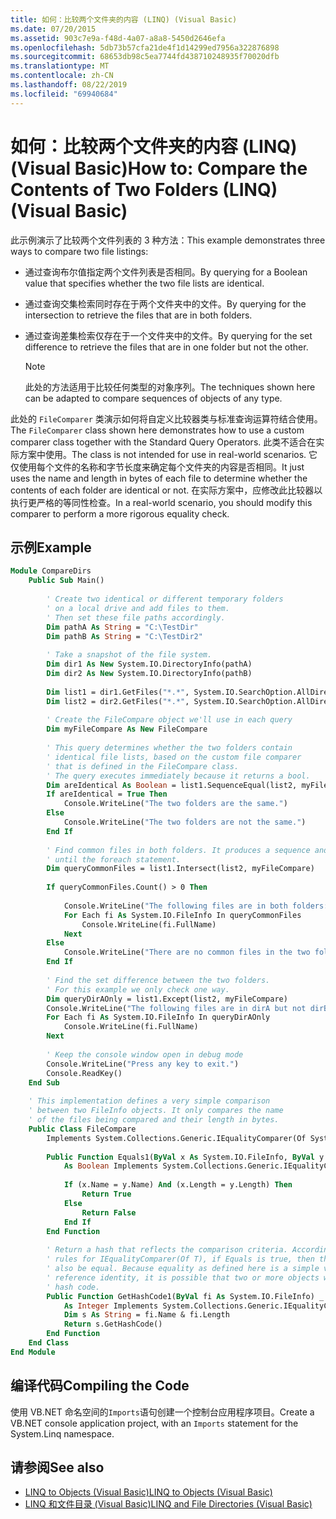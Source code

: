 ```yaml
---
title: 如何：比较两个文件夹的内容 (LINQ) (Visual Basic)
ms.date: 07/20/2015
ms.assetid: 903c7e9a-f48d-4a07-a8a8-5450d2646efa
ms.openlocfilehash: 5db73b57cfa21de4f1d14299ed7956a322876898
ms.sourcegitcommit: 68653db98c5ea7744fd438710248935f70020dfb
ms.translationtype: MT
ms.contentlocale: zh-CN
ms.lasthandoff: 08/22/2019
ms.locfileid: "69940684"
---
```

# <a name="how-to-compare-the-contents-of-two-folders-linq-visual-basic"></a><span data-ttu-id="3919c-102">如何：比较两个文件夹的内容 (LINQ) (Visual Basic)</span><span class="sxs-lookup"><span data-stu-id="3919c-102">How to: Compare the Contents of Two Folders (LINQ) (Visual Basic)</span></span>
<span data-ttu-id="3919c-103">此示例演示了比较两个文件列表的 3 种方法：</span><span class="sxs-lookup"><span data-stu-id="3919c-103">This example demonstrates three ways to compare two file listings:</span></span>  
  
- <span data-ttu-id="3919c-104">通过查询布尔值指定两个文件列表是否相同。</span><span class="sxs-lookup"><span data-stu-id="3919c-104">By querying for a Boolean value that specifies whether the two file lists are identical.</span></span>  
  
- <span data-ttu-id="3919c-105">通过查询交集检索同时存在于两个文件夹中的文件。</span><span class="sxs-lookup"><span data-stu-id="3919c-105">By querying for the intersection to retrieve the files that are in both folders.</span></span>  
  
- <span data-ttu-id="3919c-106">通过查询差集检索仅存在于一个文件夹中的文件。</span><span class="sxs-lookup"><span data-stu-id="3919c-106">By querying for the set difference to retrieve the files that are in one folder but not the other.</span></span>  
  
    > [!NOTE]
    > <span data-ttu-id="3919c-107">此处的方法适用于比较任何类型的对象序列。</span><span class="sxs-lookup"><span data-stu-id="3919c-107">The techniques shown here can be adapted to compare sequences of objects of any type.</span></span>  
  
 <span data-ttu-id="3919c-108">此处的 `FileComparer` 类演示如何将自定义比较器类与标准查询运算符结合使用。</span><span class="sxs-lookup"><span data-stu-id="3919c-108">The `FileComparer` class shown here demonstrates how to use a custom comparer class together with the Standard Query Operators.</span></span> <span data-ttu-id="3919c-109">此类不适合在实际方案中使用。</span><span class="sxs-lookup"><span data-stu-id="3919c-109">The class is not intended for use in real-world scenarios.</span></span> <span data-ttu-id="3919c-110">它仅使用每个文件的名称和字节长度来确定每个文件夹的内容是否相同。</span><span class="sxs-lookup"><span data-stu-id="3919c-110">It just uses the name and length in bytes of each file to determine whether the contents of each folder are identical or not.</span></span> <span data-ttu-id="3919c-111">在实际方案中，应修改此比较器以执行更严格的等同性检查。</span><span class="sxs-lookup"><span data-stu-id="3919c-111">In a real-world scenario, you should modify this comparer to perform a more rigorous equality check.</span></span>  
  
## <a name="example"></a><span data-ttu-id="3919c-112">示例</span><span class="sxs-lookup"><span data-stu-id="3919c-112">Example</span></span>  
  
```vb  
Module CompareDirs  
    Public Sub Main()  
  
        ' Create two identical or different temporary folders   
        ' on a local drive and add files to them.  
        ' Then set these file paths accordingly.  
        Dim pathA As String = "C:\TestDir"  
        Dim pathB As String = "C:\TestDir2"  
  
        ' Take a snapshot of the file system.   
        Dim dir1 As New System.IO.DirectoryInfo(pathA)  
        Dim dir2 As New System.IO.DirectoryInfo(pathB)  
  
        Dim list1 = dir1.GetFiles("*.*", System.IO.SearchOption.AllDirectories)  
        Dim list2 = dir2.GetFiles("*.*", System.IO.SearchOption.AllDirectories)  
  
        ' Create the FileCompare object we'll use in each query  
        Dim myFileCompare As New FileCompare  
  
        ' This query determines whether the two folders contain  
        ' identical file lists, based on the custom file comparer  
        ' that is defined in the FileCompare class.  
        ' The query executes immediately because it returns a bool.  
        Dim areIdentical As Boolean = list1.SequenceEqual(list2, myFileCompare)  
        If areIdentical = True Then  
            Console.WriteLine("The two folders are the same.")  
        Else  
            Console.WriteLine("The two folders are not the same.")  
        End If  
  
        ' Find common files in both folders. It produces a sequence and doesn't execute  
        ' until the foreach statement.  
        Dim queryCommonFiles = list1.Intersect(list2, myFileCompare)  
  
        If queryCommonFiles.Count() > 0 Then  
  
            Console.WriteLine("The following files are in both folders:")  
            For Each fi As System.IO.FileInfo In queryCommonFiles  
                Console.WriteLine(fi.FullName)  
            Next  
        Else  
            Console.WriteLine("There are no common files in the two folders.")  
        End If  
  
        ' Find the set difference between the two folders.  
        ' For this example we only check one way.  
        Dim queryDirAOnly = list1.Except(list2, myFileCompare)  
        Console.WriteLine("The following files are in dirA but not dirB:")  
        For Each fi As System.IO.FileInfo In queryDirAOnly  
            Console.WriteLine(fi.FullName)  
        Next  
  
        ' Keep the console window open in debug mode  
        Console.WriteLine("Press any key to exit.")  
        Console.ReadKey()  
    End Sub  
  
    ' This implementation defines a very simple comparison  
    ' between two FileInfo objects. It only compares the name  
    ' of the files being compared and their length in bytes.  
    Public Class FileCompare  
        Implements System.Collections.Generic.IEqualityComparer(Of System.IO.FileInfo)  
  
        Public Function Equals1(ByVal x As System.IO.FileInfo, ByVal y As System.IO.FileInfo) _  
            As Boolean Implements System.Collections.Generic.IEqualityComparer(Of System.IO.FileInfo).Equals  
  
            If (x.Name = y.Name) And (x.Length = y.Length) Then  
                Return True  
            Else  
                Return False  
            End If  
        End Function  
  
        ' Return a hash that reflects the comparison criteria. According to the   
        ' rules for IEqualityComparer(Of T), if Equals is true, then the hash codes must  
        ' also be equal. Because equality as defined here is a simple value equality, not  
        ' reference identity, it is possible that two or more objects will produce the same  
        ' hash code.  
        Public Function GetHashCode1(ByVal fi As System.IO.FileInfo) _  
            As Integer Implements System.Collections.Generic.IEqualityComparer(Of System.IO.FileInfo).GetHashCode  
            Dim s As String = fi.Name & fi.Length  
            Return s.GetHashCode()  
        End Function  
    End Class  
End Module  
```  
  
## <a name="compiling-the-code"></a><span data-ttu-id="3919c-113">编译代码</span><span class="sxs-lookup"><span data-stu-id="3919c-113">Compiling the Code</span></span>  
 <span data-ttu-id="3919c-114">使用 VB.NET 命名空间的`Imports`语句创建一个控制台应用程序项目。</span><span class="sxs-lookup"><span data-stu-id="3919c-114">Create a VB.NET console application project, with an `Imports` statement for the System.Linq namespace.</span></span>
 
## <a name="see-also"></a><span data-ttu-id="3919c-115">请参阅</span><span class="sxs-lookup"><span data-stu-id="3919c-115">See also</span></span>

- [<span data-ttu-id="3919c-116">LINQ to Objects (Visual Basic)</span><span class="sxs-lookup"><span data-stu-id="3919c-116">LINQ to Objects (Visual Basic)</span></span>](../../../../visual-basic/programming-guide/concepts/linq/linq-to-objects.md)
- [<span data-ttu-id="3919c-117">LINQ 和文件目录 (Visual Basic)</span><span class="sxs-lookup"><span data-stu-id="3919c-117">LINQ and File Directories (Visual Basic)</span></span>](../../../../visual-basic/programming-guide/concepts/linq/linq-and-file-directories.md)

